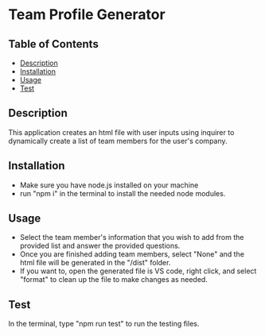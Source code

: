 # Team Profile Generator

## Table of Contents

- [Description](#description)
- [Installation](#installation)
- [Usage](#usage)
- [Test](#test)

## Description

This application creates an html file with user inputs using inquirer to dynamically create a list of team members for the user's company.

## Installation

- Make sure you have node.js installed on your machine
- run "npm i" in the terminal to install the needed node modules.

## Usage

- Select the team member's information that you wish to add from the provided list and answer the provided questions.
- Once you are finished adding team members, select "None" and the html file will be generated in the "/dist" folder.
- If you want to, open the generated file is VS code, right click, and select "format" to clean up the file to make changes as needed.

## Test

In the terminal, type "npm run test" to run the testing files.
